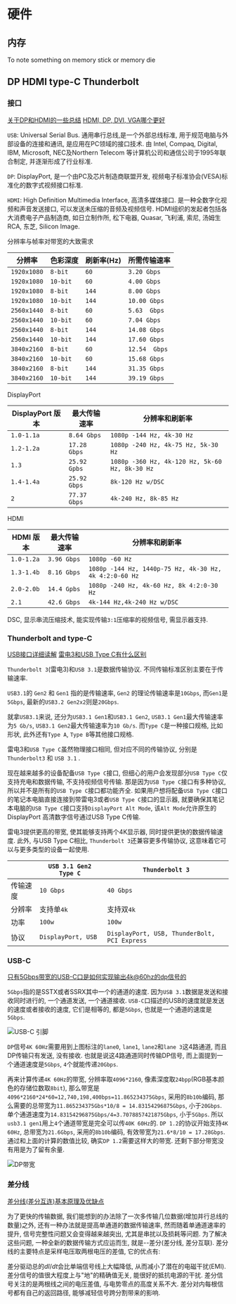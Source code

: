 # 硬件

## 内存

To note something on memory stick or memory die

## DP HDMI type-C Thunderbolt

### 接口

[关于DP和HDMI的一些总结](https://zhuanlan.zhihu.com/p/41594596)
[HDMI, DP, DVI, VGA哪个更好](https://zhuanlan.zhihu.com/p/215228683)

`USB`: Universal Serial Bus. 通用串行总线,是一个外部总线标准, 用于规范电脑与外部设备的连接和通讯, 是应用在PC领域的接口技术.
由 Intel, Compaq, Digital, IBM, Microsoft, NEC及Northern Telecom 等计算机公司和通信公司于1995年联合制定, 并逐渐形成了行业标准.

`DP`: DisplayPort, 是一个由PC及芯片制造商联盟开发, 视频电子标准协会(VESA)标准化的数字式视频接口标准.

`HDMI`: High Definition Multimedia Interface, 高清多媒体接口. 是一种全数字化视频和声音发送接口, 可以发送未压缩的音频及视频信号.
HDMI组织的发起者包括各大消费电子产品制造商, 如日立制作所, 松下电器, Quasar, 飞利浦, 索尼, 汤姆生RCA, 东芝, Silicon Image.

分辨率与帧率对带宽的大致需求

|分辨率| 色彩深度| 刷新率(Hz)| 所需传输速率 |
| --- | --- | --- | --- |
| `1920x1080` | `8-bit`     |        `60`      |  `3.20 Gbps` |
| `1920x1080` | `10-bit`    |     `60`      |  `4.00 Gbps` |
| `1920x1080` | `8-bit`     |       `144`    |  `8.00 Gbps` |
| `1920x1080` | `10-bit`    |     `144`   |  `10.00 Gbps` |
| `2560x1440` | `8-bit`     |        `60`     |  `5.63  Gbps` |
| `2560x1440` | `10-bit`    |      `60`     |  `7.04 Gbps` |
| `2560x1440` | `8-bit`     |        `144`   |  `14.08 Gbps` |
| `2560x1440` | `10-bit`    |      `144`  |  `17.60 Gbps` |
| `3840x2160` | `8-bit`     |        `60`    |  `12.54  Gbps` |
| `3840x2160` | `10-bit`    |      `60`    |  `15.68 Gbps` |
| `3840x2160` | `8-bit`     |        `144`   |  `31.35 Gbps` |
| `3840x2160` | `10-bit`    |      `144`  |  `39.19 Gbps` |

DisplayPort

| DisplayPort 版本 | 最大传输速率 | 分辨率和刷新率 |
| --- | --- |---  |
| `1.0-1.1a` |     `8.64 Gbps`           |   `1080p -144 Hz, 4k-30 Hz` |
| `1.2-1.2a` |     `17.28 Gbps`         |   `1080p -240 Hz, 4k-75 Hz, 5k-30 Hz` |
| `1.3`            |    `25.92 Gpbs`         |   `1080p -360 Hz, 4k-120 Hz, 5k-60 Hz, 8k-30 Hz` |
| `1.4-1.4a` |     `25.92 Gbps`         |   `8k-120 Hz w/DSC`  |
| `2`               |      `77.37 Gbps`        |    `4k-240 Hz, 8k-85 Hz` |

HDMI

| HDMI 版本 | 最大传输速率 | 分辨率和刷新率 |
| --- | --- |---  |
| `1.0-1.2a` |     `3.96 Gbps`         |        `1080p -60 Hz`   |
| `1.3-1.4b` |     `8.16 Gbps`         |       `1080p -144 Hz, 1440p-75 Hz, 4k-30 Hz, 4k 4:2:0-60 Hz` |
| `2.0-2.0b`  |    `14.4 Gpbs`         |       `1080p -240 Hz, 4k-60 Hz, 8k 4:2:0-30 Hz` |
| `2.1`             |   `42.6 Gbps`         |       `4k-144 Hz,4k-240 Hz w/DSC` |

DSC, 显示串流压缩技术, 能实现传输`3:1`压缩率的视频信号, 需显示器支持.

### Thunderbolt and type-C

[USB接口详细读解](https://www.bybusa.com/community/usb-interface-detailed-explanation)
[雷电3和USB Type C有什么区别](https://zhuanlan.zhihu.com/p/50034258)

`Thunderbolt 3`(雷电3)和`USB 3.1`是数据传输协议. 不同传输标准区别主要在于传输速率.

`USB3.1`的 `Gen2` 和 `Gen1` 指的是传输速率, `Gen2` 的理论传输速率是`10Gbps`, 而`Gen1`是`5Gbps`, 最新的`USB3.2 Gen2x2`则是`20Gbps`.

就拿`USB3.1`来说, 还分为`USB3.1 Gen1`和`USB3.1 Gen2`, `USB3.1 Gen1`最大传输速率为`5 Gb/s`, `USB3.1 Gen2`最大传输速率为`10 Gb/s`.
而`Type C`是一种接口规格, 比如形状, 此外还有`Type A`, `Type B`等其他接口规格.

雷电3和`USB Type C`虽然物理接口相同, 但对应不同的传输协议, 分别是 `Thunderbolt3` 和 `USB 3.1` .

现在越来越多的设备配备`USB Type C`接口, 但细心的用户会发现部分`USB Type C`仅支持充电和数据传输, 不支持视频信号传输.
那是因为`USB Type C`接口有多种协议, 所以并不是所有的`USB Type C`接口都功能齐全.
如果用户想将配备`USB Type C`接口的笔记本电脑直接连接到带雷电3或者`USB Type C`接口的显示器,
就要确保其笔记本电脑的`USB Type C`接口支持`DisplayPort Alt Mode`, 该`Alt Mode`允许原生的 DisplayPort 高清数字信号通过USB Type C传输.

雷电3提供更高的带宽, 使其能够支持两个4K显示器, 同时提供更快的数据传输速度.
此外, 与USB Type C相比, `Thunderbolt 3`还兼容更多传输协议, 这意味着它可以与更多类型的设备一起使用.

|                       | `USB 3.1 Gen2 Type C` | `Thunderbolt 3` |
| --- | --- |---  |
| 传输速度    |        `10 Gbps`    |    `40 Gbps`      |
| 分辨率        |        支持单`4k`    |    支持双`4k`      |
| 功率             |        `100w`    |    `100w`      |
| 协议             |        `DisplayPort, USB`    |   `DisplayPort, USB, ThunderBolt, PCI Express`      |

### USB-C

[只有5Gbps带宽的USB-C口是如何实现输出4k@60hz的dp信号的](https://www.zhihu.com/question/350209735/answer/1392624525)

`5Gbps`指的是SSTX或者SSRX其中一个的通道的速度. 因为`USB 3.1`数据是发送和接收同时进行的, 一个通道发送, 一个通道接收.
`USB-C`口描述的USB的速度就是发送的速度或者接收的速度, 它们是相等的, 都是`5Gbps`, 也就是一个通道的速度是`5Gbps`.

![USB-C 引脚](https://pic1.zhimg.com/80/v2-aba5b2244f455aed74c0d70ee39a4857_720w.jpg?source=1940ef5c)

`DP`信号`4K 60Hz`需要用到上图标注的`lane0`, `lane1`, `lane2`和`lane 3`这4路通道, 而且DP传输只有发送, 没有接收.
也就是说这4路通道同时传输DP信号, 而上面提到一个通道速度是`5Gbps`, `4`个就能传递`20Gbps`.

再来计算传递`4K 60Hz`的带宽, 分辨率取`4096*2160`, 像素深度取`24bpp`(RGB基本颜色的存储位数取`8bit`),
那么带宽是`4096*2160*24*60=12,740,198,400bps=11.865234375Gbps`, 采用的`8b10b`编码, 那么需要的总带宽为`11.865234375Gbs*10/8 = 14.83154296875Gbps`, 小于`20Gbps`.
单个通道速度为`14.83154296875Gbps/4=3.7078857421875Gbps`, 小于`5Gbps`. 所以`usb3.1 gen1`用上`4`个通道带宽是完全可以传`40K 60Hz`的.
`DP 1.2`的协议开始支持`4K 60Hz`, 总带宽为`21.6Gbps`, 采用的`8b10b`编码, 有效带宽为`21.6*8/10 = 17.28Gbps`.
通过和上面的计算的数值比较, 确实`DP 1.2`需要这样大的带宽. 还剩下部分带宽没有用是为了留有余量.

![DP带宽](https://pic2.zhimg.com/80/v2-09d7bec05e0d58ad53208fcca6514051_720w.jpg?source=1940ef5c)

### 差分线

[差分线(差分互连)基本原理及优缺点](https://www.jianshu.com/p/ae9277187836)

为了更快的传输数据, 我们能想到的办法除了一次多传输几位数据(增加并行总线的数量)之外, 还有一种办法就是提高单通道的数据传输速率, 然而随着单通道速率的提升, 信号完整性问题又会变得越来越突出, 尤其是串扰以及损耗等问题. 为了解决这些问题, 一种全新的数据传输方式应运而生, 就是--差分(差分线, 差分互联). 差分线的主要特点是采样电压取两根电压的差值, 它的优点有:

差分驱动总的$d I/d t$会比单端信号线上大幅降低, 从而减小了潜在的电磁干扰(EMI).
差分信号的值很大程度上与"地"的精确值无关, 能很好的抵抗电源的干扰. 差分信号关注的是两根线之间的电压差值, 与电势零点的高度关系不大.
差分对内每根信号都有自己的返回路径, 能够减轻信号跨分割带来的影响.
